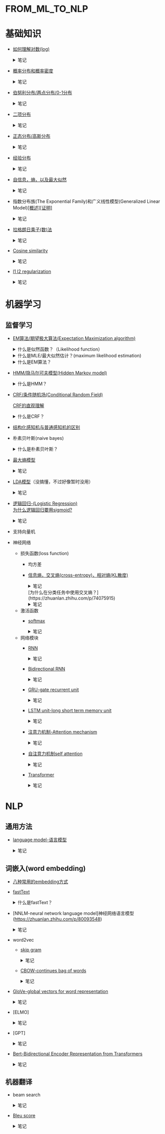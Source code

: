 # FROM_ML_TO_NLP
# 基础知识
* [如何理解对数(log)](https://www.zhihu.com/question/26097157/answer/121067428)
  <details>  
  <summary>笔记</summary>  
  
  ![1c6378a1bd8dd28da10f7ae82f37cba1_r](https://user-images.githubusercontent.com/7517810/107121417-4cd35700-6860-11eb-8fb2-68b5a0f2bc51.png)  
  对数本质上是指数坐标轴的**系数**(0,1,2,3...)。对数的底数是指数坐标轴的**乘数**(2)，对数的真数是指数坐标轴的**实际数值**(1,2,4,8...)。
  </details>     
* [概率分布和概率密度](https://www.jianshu.com/p/b570b1ba92bb)
  <details>  
  <summary>笔记</summary>  
  
  **(a)概率分布函数（累积概率函数）**   
  用于描述某一段连续值的概率分布，通常用```F(x)```表示,指数值小于等于x的所有概率之和，因此必然是单调递增的（因为概率不能小于0）    
  **(b)概率(质量)函数（离散值），概率密度函数（连续值）**   
  用于描述每个数值的概率，通常用```f(x)```表示，是F(x)的导数。因此f(x)曲线下[a,b]之间的面积就是数值在[a,b]之间的概率值。  
  ![742658-6902c1e6b17050f6](https://user-images.githubusercontent.com/7517810/107124240-a04da100-6870-11eb-987b-23ff0e9167cb.jpg)  
  </details>  
* [伯努利分布/两点分布/0-1分布](https://zh.wikipedia.org/wiki/%E4%BC%AF%E5%8A%AA%E5%88%A9%E5%88%86%E5%B8%83)
  <details>  
  <summary>笔记</summary>  
  
  ![微信截图_20210208210029](https://user-images.githubusercontent.com/7517810/107305338-caf65000-6a50-11eb-9c7e-351582192b1c.png)
  进行一次伯努利实验，成功则值为1，不成功则为0.坐标轴x轴为试验次数，y轴为当试验次数为x时的成功率。  
  </details> 
* [二项分布](https://zh.wikipedia.org/wiki/%E4%BA%8C%E9%A0%85%E5%BC%8F%E5%88%86%E5%B8%83)
  <details>  
  <summary>笔记</summary>  
  
  进行n伯努利实验，如果其中k次都成功了则概率函数如下图所示，如果n=1则等价于伯努利分布  
  ![微信截图_20210206174303](https://user-images.githubusercontent.com/7517810/107131262-c8ee8e80-68a2-11eb-923b-5dad0670d022.png)  
  </details> 
* [正态分布/高斯分布](https://zh.wikipedia.org/wiki/%E6%AD%A3%E6%80%81%E5%88%86%E5%B8%83)  
  <details>  
  <summary>笔记</summary>  
    
  ![微信截图_20210206175110](https://user-images.githubusercontent.com/7517810/107131408-ea9c4580-68a3-11eb-8c1e-8622cf0e3bd4.png)
  中心极限定理：大量统计独立的随机变量的平均值的分布趋近于正态分布。
  当二项分布中n无穷大，p=0.5时，可以近似于正态分布。  
  </details> 
* [经验分布](https://zh.wikipedia.org/wiki/%E7%BB%8F%E9%AA%8C%E5%88%86%E5%B8%83%E5%87%BD%E6%95%B0)  
  <details>  
  <summary>笔记</summary>  
    
  就是经验推断整体的一个方式。直接用数据里的样本来构建一个概率分布函数，首先假设每个样本的概率都是相同的，然后将所有样本按照大小顺序叠加起来就成了经验分布的概率分布函数了。 
  </details> 
* [自信息，熵，以及最大似然](https://blog.csdn.net/yujianmin1990/article/details/71213601)
  <details>  
  <summary>笔记</summary>  
  
  **自信息，I(x)**  
  表示不确定性的程度。一个事件确定发生，是没有信息量的；而一个事件发生的概率越小，则其信息量越大。未知所带来的不确定性，就是自信息要描述的目标。  
  ![微信截图_20210206151753](https://user-images.githubusercontent.com/7517810/107128779-84f18e80-688e-11eb-8222-8c1b6b2fbc9a.png)  
  **信息熵，H(x)**  
  自信息的期望值。均匀分布时熵最大。  
  ![微信截图_20210206151842](https://user-images.githubusercontent.com/7517810/107128797-9f2b6c80-688e-11eb-9fb5-b6077f519f09.png)  
  联合熵，H(X,Y)：联合分布的混乱程度。　  
  ![微信截图_20210211224424](https://user-images.githubusercontent.com/7517810/107728025-e1074900-6cba-11eb-8899-07e1781c52b7.png)  
  互信息，I(X,Y)：两个变量相互间相互依赖程度。  
  ![微信截图_20210211224433](https://user-images.githubusercontent.com/7517810/107728026-e1074900-6cba-11eb-8a8f-bb11947894e3.png)  
  [条件熵](https://zhuanlan.zhihu.com/p/26551798)，H(X|Y)：联合分布基于某变量的条件下的熵  
  ![微信截图_20210211224439](https://user-images.githubusercontent.com/7517810/107728027-e1074900-6cba-11eb-8e11-1674e88032f9.png)  
  交叉熵，CE(X,Y)：两个分布的不相似程度的描述，越相似，交叉熵越低，越不相似，交叉熵越高。 
  ![微信截图_20210211224142](https://user-images.githubusercontent.com/7517810/107727844-532b5e00-6cba-11eb-8b28-6da838495781.png)  
  相对熵，DKL(X,Y)：两个分布的不对称程度的距离，也叫KL divergence。  
  ![微信截图_20210211224449](https://user-images.githubusercontent.com/7517810/107728028-e19fdf80-6cba-11eb-97c6-ba8d25b65545.png)    
  关系：交叉熵=信息熵+相对熵，CE(X,Y)=H(X)+DKL(X,Y)  
  </details>  
* 指数分布族(The Exponential Family)和广义线性模型(Generalized Linear Model)[[概述]](https://zhuanlan.zhihu.com/p/22876460)[[证明]](https://xg1990.com/blog/archives/304)
  <details>  
  <summary>笔记</summary>  
  
  **指数分布族**  
  ![20190214085454173](https://user-images.githubusercontent.com/7517810/107122927-c0796200-6868-11eb-983a-cf482ddf2903.png)  
  指数分布族本质上是一些常用概率分布(高斯分布，伯努利分布...)的统一表达形式，用处是找出这些概率分布的共性。  
  T(y)是充分统计量，可以理解成数据无限时的y，也即目标值。  
  η是自然参数，可以理解为各个概率分布的参数的统一表达形式。  
  a(η)是对数配分函数，是归一化因子的对数形式，本质上是用于将概率归一化的。    
  也即T,a,b确定了一种分布，η是该分布的参数。  
  **广义线性模型**  
  使用广义线性模型建模时需要进行3个假设：  
  1. P(y|x;θ),即y的条件概率分布属于指数分布族  
  2. y的估计值就是P(y|x;θ)的期望值  
  3. 自然参数η和x是线性关系  
  
  广义线性模型+以上假设+伯努利分布=逻辑回归  
  广义线性模型+以上假设+高斯分布=线性回归  
  广义线性模型+以上假设+多项式分布=softmax  
  </details> 
* [拉格朗日乘子(数)法](https://www.zhihu.com/search?type=content&q=%E6%8B%89%E6%A0%BC%E6%9C%97%E6%97%A5%E4%B9%98%E5%AD%90%E6%B3%95)
  <details>  
  <summary>笔记</summary>  
  
  拉格朗日乘子法是一种寻找多元函数在其变量受到一个或多个条件的约束时的极值的方法。
  简单来说就是把条件函数乘以一个新变量lambda，然后代入原函数里后再求导找极值就完事了。
  ![微信截图_20210209200535](https://user-images.githubusercontent.com/7517810/107449786-3522f980-6b12-11eb-8614-647a1ababf93.png)
  </details> 
* [Cosine similarity](https://zhuanlan.zhihu.com/p/78504132)
  <details>  
  <summary>笔记</summary>   
  
  可以用于测量两个词嵌入的相似度。向量相乘除以两个向量长度之积，也就是说两个向量完全一致的时候值为1，不一致的时候小于1
  ![微信截图_20210215160220](https://user-images.githubusercontent.com/7517810/107992687-36877280-6fa7-11eb-8e58-eafc88d08fc2.png)  
  </details>
* [l1 l2 regularization]()
  <details>  
  <summary>笔记</summary>   
  
  </details>
# 机器学习  
## 监督学习  
* [EM算法/期望极大算法(Expectation Maximization algorithm)](https://zhuanlan.zhihu.com/p/78311644) 
  <details>
  <summary>什么是似然函数？（Likelihood function）</summary>
     假设我们现在有一个硬币，随机投掷一次硬币出现正面的概率为p。

     现在我们连续投掷了两次硬币，结果硬币都是正面。       
     似然函数就是：p=0.1, 0.2, 0.3...的概率。         
     也即L=p^2(p代表正面朝上，p^2就是两次都是正面朝上)         
     简而言之，似然性，是用于在已知某些观测所得到的结果时，对有关事物之性质的参数进行估值。
  </details>
  <details>
  <summary>什么是MLE/最大似然估计？(maximum likelihood estimation)</summary>
     还是上面的例子，随机投掷一次硬币出现正面的概率为p，现在连续抛两次硬币都是正面，那么当p取什么值的时候似然性最大呢？

     显而易见，p=1的概率最大，也即当p=1时似然值最大。         
     而这个p=1就是我们的最大似然估计。         
     一般来说计算MLE的时候是先估计变量的分布（伯努利分布，指数分布，高斯分布...）每个分布里都会有自带的系数。         
     比如投硬币就符合伯努利分布，里面的系数就是之前提到的p。         
     有了变量分布公式后可以由此建立最大似然函数。然后找似然函数的最大值就完事了，一般可能涉及到求导，取log值之类的数学操作。
  </details>
        </details>
  <details>
  <summary>什么是EM算法？</summary>
     EM算法实质上就是当似然函数难以找出最大值的情况下采取的迭代计算方式。

     一般来说似然函数难以求导的原因是因为里面包含隐藏变量。         
     举个例子，投掷硬币，现在有硬币A,B,C,每次投掷的时候我都会先抛一次A（A的结果不作记录），如果A是正面的话就用B投掷，如果A是反面的话就用C投掷。用B或C的结果作为这一次抛掷的结果。这时候A的正反面概率就是隐藏变量，因为我们无法直接观测到A是正面还是反面。

     EM算法步骤如下：

     1. 给要求的参数基于一个随机的初始估计值
     2. 找到另一个能使似然函数变大的参数
     3. 不断迭代直到收敛

     显而易见，这里最重要的就是第二步，如何找到一个新的更好的参数。一般方式就是直接将初始值或者上一次迭代的值代入概率分布，然后计算出期望函数，最后求出期望函数的极大值和对应的新的参数。
  </details>

* [HMM/隐马尔可夫模型(Hidden Markov model)](https://zh.wikipedia.org/wiki/%E9%9A%90%E9%A9%AC%E5%B0%94%E5%8F%AF%E5%A4%AB%E6%A8%A1%E5%9E%8B) 
  <details>
  <summary>什么是HMM？</summary>
  HMM模型是用于描述一个随机序列的模型。  

  这个随机序列中每一时刻（天）都有一个状态/隐藏变量/hidden variable（心情）和一个观测值（我的行为）。  
  HMM假设：1. 观测值（我的行为）仅仅取决于当前时刻的状态（今天心情）。2. 当前时刻的状态（今天心情）仅仅取决于前一时刻的状态（昨天心情）。  
  而HMM能解决的问题一般都是当一个随机过程中的某些值缺失时用于求解缺失值的方法。        
  求解HMM过程时我们会使用到的条件一般是：初始概率分布（第一天各种心情的概率），状态转移概率分布（前一天的心情对第二天心情的影响），观测概率分布（特定心情下我会做各种事的概率）  
  hmm经典三大问题：  
  1. 已知我这个月每天的行为，求解我下个月第一天会做什么(一般用前向算法，也即一天天往后推，一直推到下个月一号)
  2. 已知我这个月每天的行为，求解我这个月每天为各种心情的概率（前向后向算法都可以）
  3. 已知我这个月每天的行为，求解我这个月最可能的心路历程（一般用[维特比(viterbi algorithm)算法](https://www.zhihu.com/question/20136144/answer/763021768)，即不断删掉次优路径，一个动态规划算法）

  求解过程基本就是简单的概率运算。  
  </details>

* [CRF/条件随机场(Conditional Random Field)](https://www.cnblogs.com/kerwins-AC/p/9584862.html) 

  [CRF的直观理解](https://www.zhihu.com/question/35866596/answer/412520896) 

  <details>
  <summary>什么是CRF？</summary>
  一般在NLP中聊到的都是线性链条件随机场（linear chain CRF）

  CRF和HMM非常类似，只不过HMM的概率模型是有方向的，而CRF的概率模型是无方向的。     
  HMM中t时刻的状态仅仅与t-1时刻的状态有关，而CRF中t时刻的状态与t-1和t+1都有关（因为无方向嘛）。  
  HMM中想要求得t时刻的状态需要用t-1时刻的状态乘以状态转移矩阵，得到每个状态的概率值。然后再通过观测/发射(emission)概率矩阵来得到每个观测值的可能性。  
  而CRF中是直接使用特征函数进行打分，符合一个特征就+1分，不符合就为0。  
  这里的特征有两类，一类是t时刻与t-1,t+1时刻之间的关系特征。例1:如果昨天我心情不好，今天心情一定不会很好。例2:如果我明天开心，那么今天心情一定不会很差。  
  另一类是t时刻自己的特征。例:如果今天我心情不好就肯定不会出门购物  
  这里的特征都是非黑即白的，而且特征数量是不固定的。像HMM中，每个行动与心情都有一个对应的状态转移概率，但是CRF中就不是这样，可以一对多也可以多对一。  
  ![1475786-20180904172015500-1950356185](https://user-images.githubusercontent.com/7517810/108415979-26b49c00-71fc-11eb-94d9-3919452cbde2.png)
  狮子中，t为转移特征，s为状态特征，前面的是他们的系数。

  </details>

* [结构化感知机与普通感知机的区别](https://www.zhihu.com/question/51872633) 

* 朴素贝叶斯(naive bayes)
  <details>
  <summary>什么是朴素贝叶斯？</summary>

  贝叶斯基本公式就是P(Y|X)=P(X|Y)\*P(Y)/P(X)  
  朴素贝叶斯假设了所有特征，也即X是互相独立的。  
  Y代表类别，X代表一系列特征。  
  举个例子，抽卡：Y代表出货或者不出货，X里包含了一系列特征，即X=(x1,x2)，其中x1代表你是不是肝帝，x2代表你是不是土豪。  
  假设某游戏肝帝占比5%=P(x1)，土豪占比2%=P(x2)，抽卡出率10%=P(Y)，出货的人中土豪肝帝占比50%=P(X|Y)，现在我们想知道土豪肝帝的出率是多少，也就是求P(Y|X)=P(出货|土豪，肝帝)  
  因为x1和x2互相独立，则P(X)=(1-P(x1))\*P(x2)+P(x1)=0.95\*0.02+0.05=0.019+0.05=0.069=6.9%  
  所以代入公式,P(Y|X)=P(出货|土豪，肝帝)=50%\*10%/6.9%=0.05/0.069=72.46%>50%,因此朴素贝叶斯判定土豪肝帝大概率会出货。  

  </details>

* [最大熵模型](https://zhuanlan.zhihu.com/p/78504132)
  <details>  
  <summary>笔记</summary>  
  
  最大熵模型认为，在所有可能的概率模型中，熵最大的模型是最好的模型。  
  本质上就是通过样本的经验分布以及最大熵的假设来寻找符合要求的分布。  
  其中事先假设样本经验分布的期望值与实际分布的期望值相同，然后使用拉格朗日乘子法求出在概率值和为1以及样本无偏假设的情况下的熵的最大值。
  </details>
* [LDA模型](https://zhuanlan.zhihu.com/p/31470216)（没搞懂，不过好像暂时没用）
  <details>  
  <summary>笔记</summary>  
  
  它可以将文档集中每篇文档的主题以概率分布的形式给出，从而通过分析一些文档抽取出它们的主题分布后，便可以根据主题分布进行主题聚类或文本分类。属于词袋模型。
  </details>

* [逻辑回归-(Logistic Regression)](https://charlesliuyx.github.io/2017/09/04/LogisticRegression%E5%AD%A6%E4%B9%A0%E7%AC%94%E8%AE%B0/)  
  [为什么逻辑回归要用sigmoid?](https://www.zhihu.com/question/35322351/answer/67193153)  
  <details>  
  <summary>笔记</summary>  
  
  本质上来说，逻辑回归是假设f(y|x)符合指数分布族的分布规律，从而用广义线性模型推导出来的。
  也即，逻辑回归假设每个f(y|x)都是一个伯努利分布，而且x和每个对应的伯努利分布的自然参数呈线性关系。
  指数分布族中的自然参数是y前的系数。
  ![微信截图_20210208210008](https://user-images.githubusercontent.com/7517810/107305309-bd40ca80-6a50-11eb-80ce-e3aa53a0555b.png)
  </details>
* 支持向量机
* 神经网络  
  * 损失函数(loss function)
    * 均方差 
    * [信息熵，交叉熵(cross-entropy)，相对熵(KL散度)](https://charlesliuyx.github.io/2017/09/11/%E4%BB%80%E4%B9%88%E6%98%AF%E4%BF%A1%E6%81%AF%E7%86%B5%E3%80%81%E4%BA%A4%E5%8F%89%E7%86%B5%E5%92%8C%E7%9B%B8%E5%AF%B9%E7%86%B5/)   
      <details>  
      <summary>笔记</summary>  
  
      **信息熵**: 信息的不确定性或信息量的期望值。  
      公式为```sum([p[i] * f[q[i]] for i in range(n)])```。    
      其中```p[i]```为第i件事发生的概率，```q[i]```为预测的概率(或理解成储存因子)，```f[q[i]]```为```q[i]```中的信息不确定性，一般有```f[q[i]]=log(1/q[i])```，即概率越大，不确定性越低。  
      备注：这里```f[q[i]]```也可以理解为第i件事所需要的存储空间，则```f```可以理解为一整个存储策略。  
      **交叉熵**：在给定的真实分布的情况下，使用现有存储策略所需要消耗的空间大小。或者理解成：把真实值代入当前预测分布后不确定部分的大小。在训练模型的过程中，我们总希望信息熵越来越小，也即通过调整参数来最优化我们的存储策略。也可以理解成不断的拟合真实的信息量分布。    
      **相对熵**：用于衡量信息熵和交叉熵之间的差异。训练过程中总希望相对熵趋近0。  
      </details>    
      [为什么在分类任务中使用交叉熵？](https://zhuanlan.zhihu.com/p/74075915)
      <details>  
      <summary>笔记</summary>  
  
      首先给出公式：KL散度(相对熵)=信息熵-交叉熵。KL散度描述的是两个分布之间的差异，而由于对于同一数据，信息熵固定，因此使用交叉熵一样可以计算两个分布间的差值。
      </details>  
  * 激活函数      
    * [softmax](https://blog.csdn.net/bitcarmanlee/article/details/82320853)  
      <details>  
      <summary>笔记</summary>  
      
      softmax本质上也就是个激活函数，所谓激活函数也就是为了给网络引入非线性变化而已。  
      而softmax的作用有两个，一个是将分数转变为概率，另一个是让分数大的概率不要太大，分数小的概率不要太小。  
      ![20180902220822202](https://user-images.githubusercontent.com/7517810/107108946-0f43df00-680a-11eb-82c2-7396cfc8d2c7.jpg)
      </details>
  * 网络模块      
    * [RNN](https://www.bilibili.com/video/BV1gb411j7Bs?p=146)  
      <details>  
      <summary>笔记</summary>  
      
      简而言之就是将序列分成一个个时间点，然后按照时间顺序挨个进入网络。  
      每一个时间点网络接受的输入=前一个时间点的隐藏层输出+这个一时间点的数据输入，加上一个线性函数，然后经过一个激活函数(tanh或relu)。  
      每一个时间点的输出=这一个时间点的隐藏层输入，加上一个线型函数，然后经过最后的激活函数(softmax或sigmoid)。  
      需要注意的是，所有时间点是共用同一组隐层权重和输出权重的，不同时间点也就只是在这组权重上不断迭代而已。  
      正向传播  
      ![微信截图_20210211222558](https://user-images.githubusercontent.com/7517810/107726901-2413ed00-6cb8-11eb-9b91-b1488085f666.png)  
      反向传播  
      得到每个时间点输出的loss function，然后求和，将之一步步倒推回去。        
      </details>
    * [Bidirectional RNN](https://www.bilibili.com/video/BV1gb411j7Bs?p=154)
      <details>  
      <summary>笔记</summary>  
      
      单向RNN只能获得时间点之前的信息，因此有了双向RNN模型，为了就是能获取双向的信息。  
      分为两部分，正向的和普通RNN一样，从0到t。  
      反向的就是反过来，从t到0。然后在输出的时候结合正向和反向的两个输出一起进行预测。  
      </details>
    * [GRU-gate recurrent unit](https://www.bilibili.com/video/BV1gb411j7Bs?p=152&spm_id_from=pageDriver)  
      <details>  
      <summary>笔记</summary>  
  
      GRU实质上是为了处理梯度消失(gradient vanishing)的问题的，GRU中有两个门:更新门(update gate)和重置门(reset gat)。    
      什么是门呢？可以想象门就是一个二极管，电流足够他就亮，电流不够他就黑着。    
      对应到网络中，电流就是 前一时间节点的隐层状态 和 这一时间节点的输入。然后在外面的激活函数sigmoid就是开关，用来将输入二值化(要么是1，要么是0)。    
      因此两个门就是两个不同的线性方程+sigmoid激活函数的输出，结果就是1或者0。而且所有的门都是这种形式，没有本质的区别。（就像厕所门，卧室门，没有本质的区别，只是一个指示符而已）    
      重置门就是用于决定前一时间节点的隐层状态要不要保留的一个系数。  
      剩下的和RNN就很相似了，新的隐藏状态就等于经过重置门的前一时间节点的隐藏状态+这一时间节点的输入，然后外面套一个tanh。  
      最后再用更新门决定到底是要用用新的隐藏状态作为结果还是用前一时间节点的隐藏状态作为输出。  
      ![微信截图_20210214210126](https://user-images.githubusercontent.com/7517810/107897758-f8874180-6f07-11eb-901c-3462b7247805.png)
      </details>
    * [LSTM unit-long short term memory unit](https://www.bilibili.com/video/BV1gb411j7Bs?p=153)  
      <details>  
      <summary>笔记</summary>  
      
      lstm和gru表面上的区别是多了一个输出，gru是只有隐藏状态(hidden state)，而lstm多了个单元状态(cell state)，单元状态只是用于记忆信息的，不参与输出。    
      lstm和GRU的区别在于lstm取消了GRU中的重置门，然后增加了一个遗忘门和输出门。    
      lstm流程就是迁移时间点的隐藏状态+这一时间点的输入后加sigmoid变成各种门，或者加tanh变成暂时的单元状态。    
      前一时刻的单元状态*遗忘门+暂时的单元状态*更新门=新的单元状态  
      隐藏状态/输出状态=新的单元状态*输出门  
      ![微信截图_20210214210227](https://user-images.githubusercontent.com/7517810/107897780-0341d680-6f08-11eb-85a7-3732731d1de8.png)
      </details>    
    * [注意力机制-Attention mechanism](https://www.zhihu.com/question/68482809/answer/264632289)  
      <details>  
      <summary>笔记</summary>  
  
      假设我们的任务是翻译句子，从中文翻译成英文。则中文句子中每个词都可以想象成一个<key,value>的pair。key代表词语的地址，value代表词语的向量表示。英文中与中文词语对应的词便称之为query。  
      整个过程便是：  
      1. 比较key和query的相似度，得到s  
      2. 使用softmax归一化，将s转化为权重a(其实就是概率)，这里可以保证所有s之和为1(因为softmax输出的是概率嘛。。。)  
      3. 使用权重乘以value得到最终预测时的输入值  
      值得一提的是，有时候key和value可以使用同一个值，也就是都用rnn生成的output。  
      另外，步骤1中计算相似度可以用的方法有很多，比如：点乘，cosine相似度，mlp网络(一层全连接网络)  
      ![v2-07c4c02a9bdecb23d9664992f142eaa5_1440w](https://user-images.githubusercontent.com/7517810/108157513-ec8ab380-70b0-11eb-8420-5818c52dd884.png)    
      **k,q,v是什么**  
      q，k，v分别是query，key，value。  
      对于encoder self-attention，第一次计算的初始值是每个字的embedding，q用来和k做点乘计算相似度，这些相似度经过softmax变成权重，然后权重和v相乘，其实就是v的一个加权平均。  
      如果是encoder-decoder attention，q是decoder的hidden state，k和v是encoder各个位置的hidden state。
      </details>
    * [自注意力机制self attention](https://www.zhihu.com/question/68482809/answer/264632289)  
      <details>  
      <summary>笔记</summary>  
      
      顾名思义，self attention就是自己对自己的注意力机制。也即source和target都是同一组词，其余部分和注意力机制一样。  
      自注意力的用处主要在于寻找句子内单词的联系，可以找到句法特征或者语义特征。
      </details>
    * [Transformer](https://github.com/NLP-LOVE/ML-NLP/tree/master/NLP/16.7%20Transformer)  
      <details>  
      <summary>笔记</summary>  
      
      假设这里我们的任务还是从中文翻译成英文。  
      positional encoder：在普通的seq2seq模型中我们会使用embedding来给每个输入字符在embedding space中找定位置，从而让相似的词拥有相似的向量。但是同一个词在句子的不同位置也往往有不同的意思，因此这里就引入了postitional coding，基本就是通过公式计算出来字符在sentence中位置的表达向量。然后将positional encoding和embedding相加来构成一个新的包含位置信息的embedding。  
      然后就是self attention，这个是为了获得当前字符于其他字符的关联性。也即每个中文字符与其他中文字符的关联性。这里会出现的问题是每个word可能和自己的相关性太高，导致attention weight价值低，所以这里就引入了multihead attention，意思是同时对word做多个attention,然后用这些attention做加权平均，来得到最终的attention weight.
      feed forwared:这个就是个线性模型，目的就是把attention的输出调整成适合下一层的输入。  
      decoder：  
      decoder中我们会先输入英语的embedding，然后也加上position information。  
      然后和encoder中一样，使用self attention，然后将这里的输出和encoder里的输出一起输入下一层。不过这里的self attention是加了mask的。有两种mask,一种是Padding mask，是将pad的字符的权重都设为0。还有一种是sequence mask，是将所有还未出现的word的embedding都调成0，这样的原因是在生成翻译结果的时候模型是看不到当前时间点以后的信息的，因此在训练的时候也需要把以后的信息给mask掉。  
      encoder-decoder-attention：这里对decoder输入的内容和encoder输出的内容一起做attention，可以得到每个中文字符对应每个英文字符的attention weight。这里就是可以得到中文和英文一一对应的重要性  
      最后得到的输出经过几个线性层就可以得到输出了，我们得到的输出是对于下一个词的预测，是基于softmax的，就是从多个候选中选出最合适的那个词。不断将预测出的值输入decoder知道生成了最后一个word。  
      另外，值得一提的是，在每个attention层和feedforward层后都会接一个add&norm层，这层的含义就是将输入和输出值相加（就是残差模块，和resnet里的效果一样，主要就是为了防止梯度爆炸或消失。），然后做一个norm，一般norm是layer norm，当然，我们也可以做batch norm。  
      layer norm：对于同一个数据做norm保证mean=0, std=1  
      batch norm: 对于一个batch里各个数据向量值做norm，保证同一个维度mean=0,std=1    
      </details>
         
# NLP
## 通用方法
* [language model-语言模型](https://zhuanlan.zhihu.com/p/28080127)
  <details>  
  <summary>笔记</summary>  
  
  简单地说，语言模型就是用来计算一个句子的概率的模型，也就是判断一句话是否是人话的概率.
  </details>
      
## 词嵌入(word embedding)
* [八种常用的embedding方式](https://easyai.tech/blog/nlp-%E9%A2%86%E5%9F%9F%E9%87%8C%E7%9A%848-%E7%A7%8D%E6%96%87%E6%9C%AC%E8%A1%A8%E7%A4%BA%E6%96%B9%E5%BC%8F%E5%8F%8A%E4%BC%98%E7%BC%BA%E7%82%B9/)
 
* [fastText](https://www.jiqizhixin.com/articles/2018-06-05-3) 
    <details>
    <summary>什么是fastText？</summary>
       fastText 就是使用了subword n-gram思想，将同一个词语分解成等宽的几个substring，比如apple=[app,ppl,ple]。然后对每个substring分别计算embedding(类似word2vec)，最终词语的embedding是所有substring embedding vector之和。

    一个优势是同一个substring可能出现在不同word中（词根词缀），从而可以找出词与词之间的联系，而且有助于低频词甚至是未出现词语的表达。

    fastText另一个优势是使用了多层softmax用来加速。其实就是把本来的1对N的softmax变成了1对2对4对8...的二叉树形式，每个node就相当于一次逻辑回归，也即sigmoid。
    </details>
* [NNLM-neural network language model]神经网络语言模型(https://zhuanlan.zhihu.com/p/80093548)  
  <details>  
  <summary>笔记</summary>  
  
  NNLM是非常早期的一个模型，这个模型是试图用前t-1个单词来预测第t个单词。  
  一开始是输入每个单词的one hot vector，然后乘以一个矩阵(实质上就是embedding matrix)得到这个词的向量表示。  
  然后输入一个全连接层加tanh激活函数，最后再输入对应字典大小的全连接层加softmax预测结果。  
  ![v2-8fb5317fd5f6be810c9bbdf56f2d33a1_1440w](https://user-images.githubusercontent.com/7517810/108261153-32875c00-7131-11eb-9f60-37db04af73d1.jpg)  
  </details>
* word2vec
  * [skip gram](https://www.bilibili.com/video/BV1gb411j7Bs?p=161)
    <details>  
    <summary>笔记</summary>  
    
    选定中间词（context），预测周围词(target)。并借此优化中间词的embedding。之所以叫skip gram是因为每次都是随机选择预测中词的左边第几个，或者右边第几个，中间可以间隔几个词。  
    基本流程就是：先找到中间词的embedding，然后经过一个线性操作，放入softmax，并用交叉熵作为loss function，最终通过梯度下降来优化embedding。  
    **优化：**  
    使用softmax有一个问题就是我们softmax公式里的除数是词库里所有embedding的和，算这个和很费时间。因此有了hierachical softmax，通过类似二分搜索的形式来确定embedding的所在位置。  
    **随机选择：**  
    也就是说怎么选择预测哪个周围词。最简单的方式就是限定个范围，比如前后十个词以内，然后随机挑。但这样就有个问题，有一些连接词比如of, the, and就会出现的非常多，但这些词通常对中间词的理解没有什么太大的帮助。
    **负采样：**
    先选定一对context和target，并且标记为1，然后随机从词库里挑k个词作为negative target，也即标记为0。  
    如果数据库较小k一般选择5-20，如果较大就选择2-5。一般选negative target的的时候是基于词频的3/4次幂的占比来计算取词概率的，这样就不会出现太多连接词，并且也尽量的平均分布。
    然后用一个logistic regression来分类就行了。
    放在神经网络中也就是：先找到中间词的embedding,然后经过一个线性操作，之后放入sigmoid分别对这k+1个pair进行二分类预测。从而避免了softmax中对所有词的求和。
    </details>
  * [CBOW-continues bag of words](https://easyai.tech/blog/nlp-%E9%A2%86%E5%9F%9F%E9%87%8C%E7%9A%848-%E7%A7%8D%E6%96%87%E6%9C%AC%E8%A1%A8%E7%A4%BA%E6%96%B9%E5%BC%8F%E5%8F%8A%E4%BC%98%E7%BC%BA%E7%82%B9/)
    <details>  
    <summary>笔记</summary> 
  
    使用上下文的词预测中间词
    </details>
* [GloVe-global vectors for word representation](https://www.fanyeong.com/2018/02/19/glove-in-detail/)
    <details>  
    <summary>笔记</summary> 
    
    对于每一对pair:context word和target word，基于固定窗口统计context word和target word的共现次数，记做X(会随着距离衰减)。theta作为target的embedding，e作为context的embedding，通过gradient descent最小化f(x)sum((theta\*e+bi-bj'-log(x))^2 for 所有pair。) ，这里f(x)是一个权重，一个是为了防止x=0时log(x)变成无穷大(f(0)=0)，还有一个就是给词频太大或词频太小的词一个合理的weight.还有一个有意思的部分是，theta和e是对称的，因此最后的embedding通常是取两者的平均（得到的embedding代表了两个词之间的关系，可以通过求和得到某个特定词的vector表示）  
    另外，embedding事实上是比较难以解释的，因为每一个系数都可能是多个不同属性的线性叠加，比如0.2\*性别+0.8\*食物
    ![微信截图_20210215200334](https://user-images.githubusercontent.com/7517810/108006234-e9b49380-6fc8-11eb-8c7d-14d2d1e9c56e.png)
    </details>
* [ELMO]  
  <details>  
  <summary>笔记</summary> 

  使用bi-lstm抽取文本特征
  </details>
* [GPT]  
  <details>  
  <summary>笔记</summary> 

  使用单向transformer抽取文本特征
  </details>
* [Bert-Bidirectional Encoder Representation from Transformers](https://zhuanlan.zhihu.com/p/46652512)  
  <details>  
  <summary>笔记</summary>  

  本质上就是把transformer堆叠在一起罢了。然后使用两大任务进行预训练，从而得到更精准的language model。之所以说bert是双向transformer是因为他的random mask可以同时学习到上下文的知识。
  值得一提的是，bert输入层的embedding和transformer有所不同，是token embedding, segment embedding, position embedding之和。其中segment embedding是用于句子的区分，position embedding不是用三角函数，而是学习出来的。  
  bert使用两大任务进行预训练：  
  1.masked lm，就是随机mask15%的词语，然后用上下文预测这个词。mask方法是10%不替换，10%随机替换成别的词，80%替换成占位符。  
  2.next sentence prediction，就是预测B是不是A的下一个句子。由此获得段落之间的知识。
  </details>
## 机器翻译
  * beam search  
    <details>  
    <summary>笔记</summary>  
    
    在机器翻译过程中greedy search的方式得到的答案并不理想，因为往往局部最优并不代表全局最优，而又不可能所有组合都试一遍，因此就有了beam search.  
    beam search就是同时保持k个局部最优解，从而使得答案更为理想一些。  
    **优化**      
    **length normalization**  
    就是将每一步的概率值取log。因为beam search在取局部最优时比较的是到目前为止的概率之积，由于概率都是小于1的，这就会导致越长的sentence被取到的概率越小。通过取log，概率相乘就变成了Log相加，从而避免了这个问题。
    </details>
  * [Bleu score](https://www.bilibili.com/video/BV1gb411j7Bs?p=171&spm_id_from=pageDriver)
    <details>  
    <summary>笔记</summary>  
  
    用于给翻译出的句子打分。基本思路就是从人类翻译的句子中找相同的词，然后算count之比。 
    机器翻译的词语一个就是一个count，人类翻译句子里每个词语的max count=机器翻译里的max count。  
    例如，人类翻译:what the fuck。机器翻译:what the what hell。    
    则机器翻译的count=2+1+1， 人类翻译的count=1+1+0，p=2/4=1/2。    
    上面的例子是针对gram=1来算的，在实际中还可以用gram=2,3,4...也就是词组的出现次数。      
    ![微信截图_20210216222243](https://user-images.githubusercontent.com/7517810/108151783-8187af80-70a5-11eb-9eee-72f3039c1eda.png)  
    在最后的公式里上面的比例是在e的power上的，然后外面还会加一个惩罚项，是用来防止短句子得分过高  
    ![微信截图_20210216222220](https://user-images.githubusercontent.com/7517810/108151787-82b8dc80-70a5-11eb-9238-5b3b271accca.png)  
    </details>


